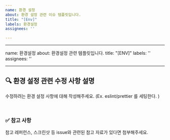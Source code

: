 ```yaml
---
name: 환경 설정
about: 환경 설정 관련 이슈 템플릿입니다.
title: "[Env]"
labels: 환경설정
assignees: ''

---
```


---
name: 환경설정
about: 환경설정 관련 템플릿입니다.
title: "[ENV]"
labels: ''
assignees: ''

---

## 🔍 환경 설정 관련 수정 사항 설명

수정하려는 환경 설정 사항에 대해 작성해주세요.
(Ex. eslint/prettier 를 세팅한다. )

<br>

### ✅ 참고 사항

참고 레퍼런스, 스크린샷 등 issue와 관련된 참고 자료가 있다면 첨부해주세요.
